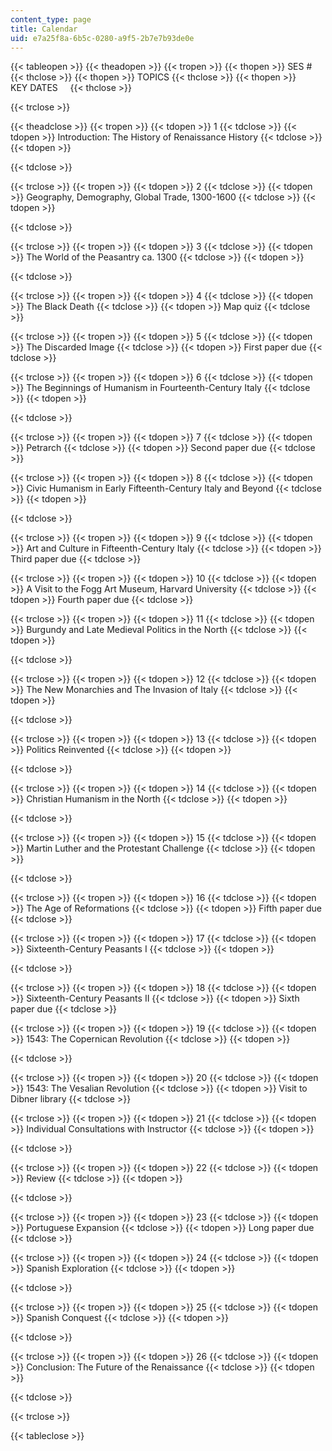 ```yaml
---
content_type: page
title: Calendar
uid: e7a25f8a-6b5c-0280-a9f5-2b7e7b93de0e
---
```


{{< tableopen >}}
{{< theadopen >}}
{{< tropen >}}
{{< thopen >}}
SES #
{{< thclose >}}
{{< thopen >}}
TOPICS
{{< thclose >}}
{{< thopen >}}
KEY DATES    
{{< thclose >}}

{{< trclose >}}

{{< theadclose >}}
{{< tropen >}}
{{< tdopen >}}
1
{{< tdclose >}}
{{< tdopen >}}
Introduction: The History of Renaissance History
{{< tdclose >}}
{{< tdopen >}}

{{< tdclose >}}

{{< trclose >}}
{{< tropen >}}
{{< tdopen >}}
2
{{< tdclose >}}
{{< tdopen >}}
Geography, Demography, Global Trade, 1300-1600
{{< tdclose >}}
{{< tdopen >}}

{{< tdclose >}}

{{< trclose >}}
{{< tropen >}}
{{< tdopen >}}
3
{{< tdclose >}}
{{< tdopen >}}
The World of the Peasantry ca. 1300
{{< tdclose >}}
{{< tdopen >}}

{{< tdclose >}}

{{< trclose >}}
{{< tropen >}}
{{< tdopen >}}
4
{{< tdclose >}}
{{< tdopen >}}
The Black Death
{{< tdclose >}}
{{< tdopen >}}
Map quiz
{{< tdclose >}}

{{< trclose >}}
{{< tropen >}}
{{< tdopen >}}
5
{{< tdclose >}}
{{< tdopen >}}
The Discarded Image
{{< tdclose >}}
{{< tdopen >}}
First paper due
{{< tdclose >}}

{{< trclose >}}
{{< tropen >}}
{{< tdopen >}}
6
{{< tdclose >}}
{{< tdopen >}}
The Beginnings of Humanism in Fourteenth-Century Italy
{{< tdclose >}}
{{< tdopen >}}

{{< tdclose >}}

{{< trclose >}}
{{< tropen >}}
{{< tdopen >}}
7
{{< tdclose >}}
{{< tdopen >}}
Petrarch
{{< tdclose >}}
{{< tdopen >}}
Second paper due
{{< tdclose >}}

{{< trclose >}}
{{< tropen >}}
{{< tdopen >}}
8
{{< tdclose >}}
{{< tdopen >}}
Civic Humanism in Early Fifteenth-Century Italy and Beyond
{{< tdclose >}}
{{< tdopen >}}

{{< tdclose >}}

{{< trclose >}}
{{< tropen >}}
{{< tdopen >}}
9
{{< tdclose >}}
{{< tdopen >}}
Art and Culture in Fifteenth-Century Italy
{{< tdclose >}}
{{< tdopen >}}
Third paper due
{{< tdclose >}}

{{< trclose >}}
{{< tropen >}}
{{< tdopen >}}
10
{{< tdclose >}}
{{< tdopen >}}
A Visit to the Fogg Art Museum, Harvard University
{{< tdclose >}}
{{< tdopen >}}
Fourth paper due
{{< tdclose >}}

{{< trclose >}}
{{< tropen >}}
{{< tdopen >}}
11
{{< tdclose >}}
{{< tdopen >}}
Burgundy and Late Medieval Politics in the North
{{< tdclose >}}
{{< tdopen >}}

{{< tdclose >}}

{{< trclose >}}
{{< tropen >}}
{{< tdopen >}}
12
{{< tdclose >}}
{{< tdopen >}}
The New Monarchies and The Invasion of Italy
{{< tdclose >}}
{{< tdopen >}}

{{< tdclose >}}

{{< trclose >}}
{{< tropen >}}
{{< tdopen >}}
13
{{< tdclose >}}
{{< tdopen >}}
Politics Reinvented
{{< tdclose >}}
{{< tdopen >}}

{{< tdclose >}}

{{< trclose >}}
{{< tropen >}}
{{< tdopen >}}
14
{{< tdclose >}}
{{< tdopen >}}
Christian Humanism in the North
{{< tdclose >}}
{{< tdopen >}}

{{< tdclose >}}

{{< trclose >}}
{{< tropen >}}
{{< tdopen >}}
15
{{< tdclose >}}
{{< tdopen >}}
Martin Luther and the Protestant Challenge
{{< tdclose >}}
{{< tdopen >}}

{{< tdclose >}}

{{< trclose >}}
{{< tropen >}}
{{< tdopen >}}
16
{{< tdclose >}}
{{< tdopen >}}
The Age of Reformations
{{< tdclose >}}
{{< tdopen >}}
Fifth paper due
{{< tdclose >}}

{{< trclose >}}
{{< tropen >}}
{{< tdopen >}}
17
{{< tdclose >}}
{{< tdopen >}}
Sixteenth-Century Peasants I
{{< tdclose >}}
{{< tdopen >}}

{{< tdclose >}}

{{< trclose >}}
{{< tropen >}}
{{< tdopen >}}
18
{{< tdclose >}}
{{< tdopen >}}
Sixteenth-Century Peasants II
{{< tdclose >}}
{{< tdopen >}}
Sixth paper due
{{< tdclose >}}

{{< trclose >}}
{{< tropen >}}
{{< tdopen >}}
19
{{< tdclose >}}
{{< tdopen >}}
1543: The Copernican Revolution
{{< tdclose >}}
{{< tdopen >}}

{{< tdclose >}}

{{< trclose >}}
{{< tropen >}}
{{< tdopen >}}
20
{{< tdclose >}}
{{< tdopen >}}
1543: The Vesalian Revolution
{{< tdclose >}}
{{< tdopen >}}
Visit to Dibner library
{{< tdclose >}}

{{< trclose >}}
{{< tropen >}}
{{< tdopen >}}
21
{{< tdclose >}}
{{< tdopen >}}
Individual Consultations with Instructor
{{< tdclose >}}
{{< tdopen >}}

{{< tdclose >}}

{{< trclose >}}
{{< tropen >}}
{{< tdopen >}}
22
{{< tdclose >}}
{{< tdopen >}}
Review
{{< tdclose >}}
{{< tdopen >}}

{{< tdclose >}}

{{< trclose >}}
{{< tropen >}}
{{< tdopen >}}
23
{{< tdclose >}}
{{< tdopen >}}
Portuguese Expansion
{{< tdclose >}}
{{< tdopen >}}
Long paper due
{{< tdclose >}}

{{< trclose >}}
{{< tropen >}}
{{< tdopen >}}
24
{{< tdclose >}}
{{< tdopen >}}
Spanish Exploration
{{< tdclose >}}
{{< tdopen >}}

{{< tdclose >}}

{{< trclose >}}
{{< tropen >}}
{{< tdopen >}}
25
{{< tdclose >}}
{{< tdopen >}}
Spanish Conquest
{{< tdclose >}}
{{< tdopen >}}

{{< tdclose >}}

{{< trclose >}}
{{< tropen >}}
{{< tdopen >}}
26
{{< tdclose >}}
{{< tdopen >}}
Conclusion: The Future of the Renaissance
{{< tdclose >}}
{{< tdopen >}}

{{< tdclose >}}

{{< trclose >}}

{{< tableclose >}}